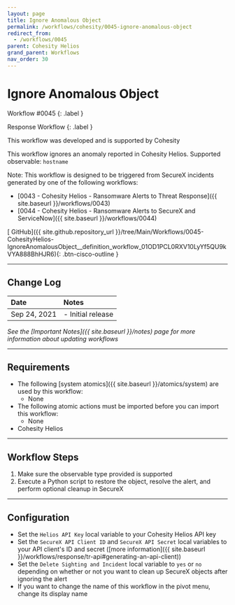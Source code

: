 ```yaml
---
layout: page
title: Ignore Anomalous Object
permalink: /workflows/cohesity/0045-ignore-anomalous-object
redirect_from:
  - /workflows/0045
parent: Cohesity Helios
grand_parent: Workflows
nav_order: 30
---
```


# Ignore Anomalous Object
<div markdown="1">
Workflow #0045
{: .label }

Response Workflow
{: .label }
</div>

<div class="cisco-alert cisco-alert-info"><i class="fa fa-info-circle mr-1 cisco-icon-info"></i> This workflow was developed and is supported by Cohesity</div>

This workflow ignores an anomaly reported in Cohesity Helios. Supported observable: `hostname`

Note: This workflow is designed to be triggered from SecureX incidents generated by one of the following workflows:
* [0043 - Cohesity Helios - Ransomware Alerts to Threat Response]({{ site.baseurl }}/workflows/0043)
* [0044 - Cohesity Helios - Ransomware Alerts to SecureX and ServiceNow]({{ site.baseurl }}/workflows/0044)

[<i class="fab fa-github"></i> GitHub]({{ site.github.repository_url }}/tree/Main/Workflows/0045-CohesityHelios-IgnoreAnomalousObject__definition_workflow_01OD1PCL0RXV10LyYf5QU9kVYA888BhHJR6){: .btn-cisco-outline }

---

## Change Log

| Date | Notes |
|:-----|:------|
| Sep 24, 2021 | - Initial release |

_See the [Important Notes]({{ site.baseurl }}/notes) page for more information about updating workflows_

---

## Requirements
* The following [system atomics]({{ site.baseurl }}/atomics/system) are used by this workflow:
	* None
* The following atomic actions must be imported before you can import this workflow:
	* None
* Cohesity Helios

---

## Workflow Steps
1. Make sure the observable type provided is supported
2. Execute a Python script to restore the object, resolve the alert, and perform optional cleanup in SecureX

---

## Configuration
* Set the `Helios API Key` local variable to your Cohesity Helios API key
* Set the `SecureX API Client ID` and `SecureX API Secret` local variables to your API client's ID and secret ([more information]({{ site.baseurl }}/workflows/response/tr-api#generating-an-api-client))
* Set the `Delete Sighting and Incident` local variable to `yes` or `no` depending on whether or not you want to clean up SecureX objects after ignoring the alert
* If you want to change the name of this workflow in the pivot menu, change its display name
